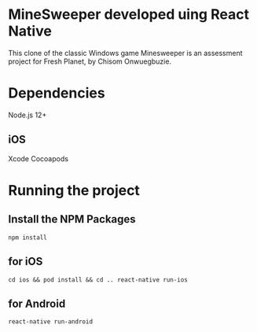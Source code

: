 # MineSweeper developed uing React Native

This clone of the classic Windows game Minesweeper is an assessment project for Fresh Planet, by Chisom Onwuegbuzie.

# Dependencies
Node.js 12+

## iOS
Xcode
Cocoapods

# Running the project
## Install the NPM Packages
`npm install`

## for iOS
``cd ios && pod install && cd ..
react-native run-ios``

## for Android 
``react-native run-android``
